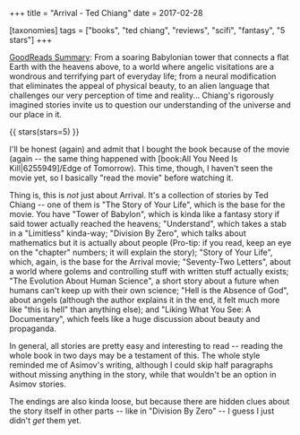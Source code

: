 +++
title = "Arrival - Ted Chiang"
date = 2017-02-28

[taxonomies]
tags = ["books", "ted chiang", "reviews", "scifi", "fantasy", "5 stars"]
+++

[GoodReads Summary](https://www.goodreads.com/book/show/31625351-arrival):
From a soaring Babylonian tower that connects a flat Earth with the heavens
above, to a world where angelic visitations are a wondrous and terrifying part
of everyday life; from a neural modification that eliminates the appeal of
physical beauty, to an alien language that challenges our very perception of
time and reality... Chiang's rigorously imagined stories invite us to question
our understanding of the universe and our place in it.


<!-- more -->

{{ stars(stars=5) }}

I'll be honest (again) and admit that I bought the book because of the movie
(again -- the same thing happened with [book:All You Need Is
Kill|6255949]/Edge of Tomorrow). This time, though, I haven't seen the movie
yet, so I basically "read the movie" before watching it.

Thing is, this is *not* just about Arrival. It's a collection of stories by
Ted Chiang -- one of them is "The Story of Your Life", which is the base for
the movie. You have "Tower of Babylon", which is kinda like a fantasy story if
said tower actually reached the heavens; "Understand", which takes a stab in a
"Limitless" kinda-way; "Division By Zero", which talks about mathematics but
it is actually about people (Pro-tip: if you read, keep an eye on the
"chapter" numbers; it will explain the story); "Story of Your Life", which,
again, is the base for the Arrival movie; "Seventy-Two Letters", about a world
where golems and controlling stuff with written stuff actually exists; "The
Evolution About Human Science", a short story about a future when humans can't
keep up with their own science; "Hell is the Absence of God", about angels
(although the author explains it in the end, it felt much more like "this is
hell" than anything else); and "Liking What You See: A Documentary", which
feels like a huge discussion about beauty and propaganda.

In general, all stories are pretty easy and interesting to read -- reading the
whole book in two days may be a testament of this. The whole style reminded me
of Asimov's writing, although I could skip half paragraphs without missing
anything in the story, while that wouldn't be an option in Asimov stories.

The endings are also kinda loose, but because there are hidden clues about the
story itself in other parts -- like in "Division By Zero" -- I guess I just
didn't *get* them yet.
